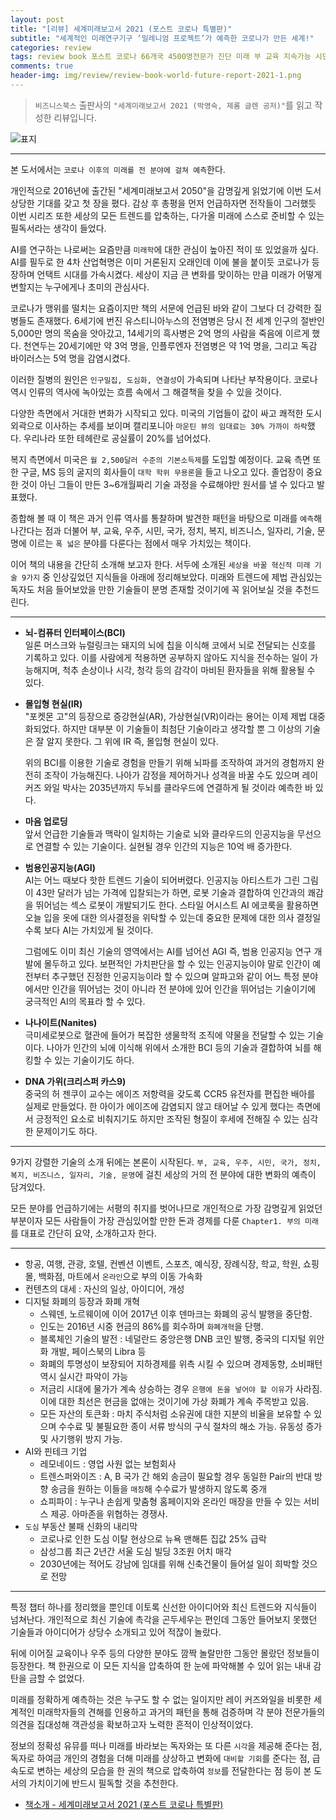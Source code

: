 ```yaml
---  
layout: post  
title: "[리뷰] 세계미래보고서 2021 (포스트 코로나 특별판)"  
subtitle: "세계적인 미래연구기구 ‘밀레니엄 프로젝트’가 예측한 코로나가 만든 세계!"  
categories: review  
tags: review book 포스트 코로나 66개국 4500명전문가 진단 미래 부 교육 지속가능 시민 국가 정치 비즈니스 일자리 기술 문명    
comments: true  
header-img: img/review/review-book-world-future-report-2021-1.png
---  
```

  
> `비즈니스북스` 출판사의 `"세계미래보고서 2021 (박영숙, 제롬 글렌 공저)"`를 읽고 작성한 리뷰입니다.  

![표지](https://theorydb.github.io/assets/img/review/review-book-world-future-report-2021-1.png)  

---

본 도서에서는 `코로나 이후의 미래를 전 분야에 걸쳐 예측`한다.

개인적으로 2016년에 출간된 "세계미래보고서 2050"을 감명깊게 읽었기에 이번 도서 상당한 기대를 갖고 첫 장을 폈다. 감상 후 총평을 먼저 언급하자면 전작들이 그러했듯 이번 시리즈 또한 세상의 모든 트렌드를 압축하는, 다가올 미래에 스스로 준비할 수 있는 필독서라는 생각이 들었다.

AI를 연구하는 나로써는 요즘만큼 `미래학`에 대한 관심이 높아진 적이 또 있었을까 싶다. AI를 필두로 한 4차 산업혁명은 이미 거론된지 오래인데 이에 불을 붙이듯 코로나가 등장하며 언택트 시대를 가속시켰다. 세상이 지금 큰 변화를 맞이하는 만큼 미래가 어떻게 변할지는 누구에게나 초미의 관심사다.

코로나가 맹위를 떨치는 요즘이지만 책의 서문에 언급된 바와 같이 그보다 더 강력한 질병들도 존재했다. 6세기에 번진 유스티니아누스의 전염병은 당시 전 세계 인구의 절반인 5,000만 명의 목숨을 앗아갔고, 14세기의 흑사병은 2억 명의 사람을 죽음에 이르게 했다. 천연두는 20세기에만 약 3억 명을, 인플루엔자 전염병은 약 1억 명을, 그리고 독감 바이러스는 5억 명을 감염시켰다. 

이러한 질병의 원인은 `인구밀집, 도심화, 연결성`이 가속되며 나타난 부작용이다. 코로나 역시 인류의 역사에 녹아있는 흐름 속에서 그 해결책을 찾을 수 있을 것이다. 

다양한 측면에서 거대한 변화가 시작되고 있다. 미국의 기업들이 값이 싸고 쾌적한 도시 외곽으로 이사하는 추세를 보이며 캘리포니아 `마운틴 뷰의 임대료는 30% 가까이 하락`했다. 우리나라 또한 테헤란로 공실률이 20%를 넘어섰다. 

복지 측면에서 미국은 `월 2,500달러 수준의 기본소득제`를 도입할 예정이다. 교육 측면 또한 구글, MS 등의 굴지의 회사들이 `대학 학위 무용론`을 들고 나오고 있다. 졸업장이 중요한 것이 아닌 그들이 만든 3~6개월짜리 기술 과정을 수료해야만 원서를 낼 수 있다고 발표했다.

종합해 볼 때 이 책은 과거 인류 역사를 통찰하며 발견한 패턴을 바탕으로 미래를 `예측`해 나간다는 점과 더불어 부, 교육, 우주, 시민, 국가, 정치, 복지, 비즈니스, 일자리, 기술, 문명에 이르는 `폭 넓은` 분야를 다룬다는 점에서 매우 가치있는 책이다. 

이어 책의 내용을 간단히 소개해 보고자 한다. 서두에 소개된 `세상을 바꿀 혁신적 미래 기술 9가지` 중 인상깊었던 지식들을 아래에 정리해보았다. 미래와 트렌드에 제법 관심있는 독자도 처음 들어보았을 만한 기술들이 분명 존재할 것이기에 꼭 읽어보실 것을 추천드린다.

---

* __뇌-컴퓨터 인터페이스(BCI)__  
  일론 머스크와 뉴럴링크는 돼지의 뇌에 칩을 이식해 코에서 뇌로 전달되는 신호를 기록하고 있다. 이를 사람에게 적용하면 공부하지 않아도 지식을 전수하는 일이 가능해지며, 척추 손상이나 시각, 청각 등의 감각이 마비된 환자들을 위해 활용될 수 있다.

* __몰입형 현실(IR)__  
  "포켓몬 고"의 등장으로 증강현실(AR), 가상현실(VR)이라는 용어는 이제 제법 대중화되었다. 하지만 대부분 이 기술들이 최첨단 기술이라고 생각할 뿐 그 이상의 기술은 잘 알지 못한다. 그 위에 IR 즉, 몰입형 현실이 있다. 
  
  위의 BCI를 이용한 기술로 경험을 만들기 위해 뇌파를 조작하여 과거의 경험까지 완전히 조작이 가능해진다. 나아가 감정을 제어하거나 성격을 바꿀 수도 있으며 레이커즈 와일 박사는 2035년까지 두뇌를 클라우드에 연결하게 될 것이라 예측한 바 있다.

* __마음 업로딩__  
  앞서 언급한 기술들과 맥락이 일치하는 기술로 뇌와 클라우드의 인공지능을 무선으로 연결할 수 있는 기술이다. 실현될 경우 인간의 지능은 10억 배 증가한다.

* __범용인공지능(AGI)__  
  AI는 어느 때보다 핫한 트렌드 기술이 되어버렸다. 인공지능 아티스트가 그린 그림이 43만 달러가 넘는 가격에 입찰되는가 하면, 로봇 기술과 결합하여 인간과의 쾌감을 뛰어넘는 섹스 로봇이 개발되기도 한다. 스타일 어시스트 AI 에코룩을 활용하면 오늘 입을 옷에 대한 의사결정을 위탁할 수 있는데 중요한 문제에 대한 의사 결정일수록 보다 AI는 가치있게 될 것이다.

  그럼에도 이미 최신 기술의 영역에서는 AI를 넘어선 AGI 즉, 범용 인공지능 연구 개발에 몰두하고 있다. 보편적인 가치판단을 할 수 있는 인공지능이야 말로 인간이 예전부터 추구했던 진정한 인공지능이라 할 수 있으며 알파고와 같이 어느 특정 분야에서만 인간을 뛰어넘는 것이 아니라 전 분야에 있어 인간을 뛰어넘는 기술이기에 궁극적인 AI의 목표라 할 수 있다.

* __나나이트(Nanites)__  
  극미세로봇으로 혈관에 들어가 복잡한 생물학적 조직에 약물을 전달할 수 있는 기술이다. 나아가 인간의 뇌에 이식해 위에서 소개한 BCI 등의 기술과 결합하여 뇌를 해킹할 수 있는 기술이기도 하다. 

* __DNA 가위(크리스퍼 카스9)__  
  중국의 허 젠쿠이 교수는 에이즈 저항력을 갖도록 CCR5 유전자를 편집한 배아를 실제로 만들었다. 한 아이가 에이즈에 감염되지 않고 태어날 수 있게 했다는 측면에서 긍정적인 요소로 비춰지기도 하지만 조작된 형질이 후세에 전해질 수 있는 심각한 문제이기도 하다. 

---

9가지 강렬한 기술의 소개 뒤에는 본론이 시작된다. `부, 교육, 우주, 시민, 국가, 정치, 복지, 비즈니스, 일자리, 기술, 문명`에 걸친 세상의 거의 전 분야에 대한 변화의 예측이 담겨있다. 

모든 분야를 언급하기에는 서평의 취지를 벗어나므로 개인적으로 가장 감명깊게 읽었던 부분이자 모든 사람들이 가장 관심있어할 만한 돈과 경제를 다룬 `Chapter1. 부의 미래`를 대표로 간단히 요약, 소개하고자 한다. 

---

* 항공, 여행, 관광, 호텔, 컨벤션 이벤트, 스포츠, 예식장, 장례식장, 학교, 학원, 쇼핑몰, 백화점, 마트에서 `온라인`으로 부의 이동 가속화
* 컨텐츠의 대세 : 자신의 일상, 아이디어, 개성
* 디지털 화폐의 등장과 화폐 개혁
  - 스웨덴, 노르웨이에 이어 2017년 이후 덴마크는 화폐의 공식 발행을 중단함. 
  - 인도는 2016년 시중 현금의 86%를 회수하며 `화폐개혁`을 단행. 
  - 블록체인 기술의 발전 : 네덜란드 중앙은행 DNB 코인 발행, 중국의 디지털 위안화 개발, 페이스북의 Libra 등
  - 화폐의 투명성이 보장되어 지하경제를 위측 시킬 수 있으며 경제동향, 소비패턴 역시 실시간 파악이 가능
  - 저금리 시대에 물가가 계속 상승하는 경우 `은행에 돈을 넣어야 할 이유`가 사라짐. 이에 대한 최선은 현금을 없애는 것이기에 가상 화폐가 계속 주목받고 있음.
  - 모든 자산의 토큰화 : 마치 주식처럼 소유권에 대한 지분의 비율을 보유할 수 있으며 수수료 및 불필요한 종이 서류 방식의 구식 절차의 해소 가능. 유동성 증가 및 사기행위 방지 가능.
* AI와 핀테크 기업
  - 레모네이드 : 영업 사원 없는 보험회사
  - 트렌스퍼와이즈 : A, B 국가 간 해외 송금이 필요할 경우 동일한 Pair의 반대 방향 송금을 원하는 이들을 `매칭`해 수수료가 발생하지 않도록 중개
  - 쇼피파이 : 누구나 손쉽게 맞춤형 홈페이지와 온라인 매장을 만들 수 있는 서비스 제공. 아마존을 위협하는 경쟁사.
* `도심` 부동산 불패 신화의 내리막
  - 코로나로 인한 도심 이탈 현상으로 뉴욕 맨해튼 집값 25% 급락
  - 삼성그룹 최근 2년간 서울 도심 빌딩 3조원 어치 매각
  - 2030년에는 적어도 강남에 임대를 위해 신축건물이 들어설 일이 희박할 것으로 전망

---

특정 챕터 하나를 정리했을 뿐인데 이토록 신선한 아이디어와 최신 트렌드와 지식들이 넘쳐난다. 개인적으로 최신 기술에 촉각을 곤두세우는 편인데 그동안 들어보지 못했던 기술들과 아이디어가 상당수 소개되고 있어 적잖이 놀랐다.

뒤에 이어질 교육이나 우주 등의 다양한 분야도 깜짝 놀랄만한 그동안 몰랐던 정보들이 등장한다. 책 한권으로 이 모든 지식을 압축하여 한 눈에 파악해볼 수 있어 읽는 내내 감탄을 금할 수 없었다. 

미래를 정확하게 예측하는 것은 누구도 할 수 없는 일이지만 레이 커즈와일을 비롯한 세계적인 미래학자들의 견해를 인용하고 과거의 패턴을 통해 검증하며 각 분야 전문가들의 의견을 집대성해 객관성을 확보하고자 노력한 흔적이 인상적이었다. 

정보의 정확성 유뮤를 떠나 미래를 바라보는 독자와는 또 다른 `시각`을 제공해 준다는 점, 독자로 하여금 개인의 경험을 더해 미래를 상상하고 변화에 `대비할 기회`를 준다는 점, 급속도로 변하는 세상의 모습을 한 권의 책으로 압축하여 `정보`를 전달한다는 점 등이 본 도서의 가치이기에 반드시 필독할 것을 추천한다.


* [책소개 - 세계미래보고서 2021 (포스트 코로나 특별판)](http://www.yes24.com/Product/Goods/93720373?OzSrank=2)

